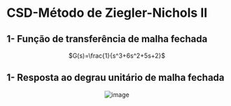 # CSD-Método de Ziegler-Nichols II 
## 1- Função de transferência de malha fechada
<div align="center">
  
   $`G(s)=\frac{1}{s^3+6s^2+5s+2}`$
   
</div>

## 1- Resposta ao degrau unitário de malha fechada
<div align="center">
  
  ![image](https://github.com/user-attachments/assets/b6f7fcfc-0dbf-4139-af4b-68284efdba02)

</div>
